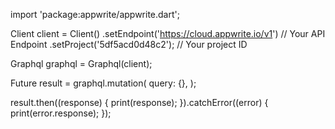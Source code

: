 import 'package:appwrite/appwrite.dart';

Client client = Client()
  .setEndpoint('https://cloud.appwrite.io/v1') // Your API Endpoint
  .setProject('5df5acd0d48c2'); // Your project ID

Graphql graphql = Graphql(client);

Future result = graphql.mutation(
  query: {},
);

result.then((response) {
  print(response);
}).catchError((error) {
  print(error.response);
});

